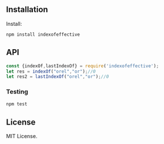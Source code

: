 ## Installation

Install:

```
npm install indexofeffective
```

## API

```js 
const {indexOf,lastIndexOf} = require('indexofeffective');
let res = indexOf("orel","or");//0
let res2 = lastIndexOf("orel","or");//0
```

### Testing

```bash
npm test
```

## License

MIT License.